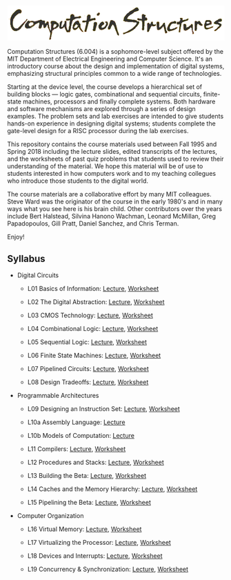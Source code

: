 <p align="center"><img src="title.png?raw=true"/></p>

Computation Structures (6.004) is a sophomore-level subject offered by
the MIT Department of Electrical Engineering and Computer Science.
It's an introductory course about the design and implementation of
digital systems, emphasizing structural principles common to a wide
range of technologies.

Starting at the device level, the course develops a hierarchical set
of building blocks — logic gates, combinational and sequential
circuits, finite-state machines, processors and finally complete
systems. Both hardware and software mechanisms are explored through a
series of design examples. The problem sets and lab exercises are
intended to give students hands-on experience in designing digital
systems; students complete the gate-level design for a RISC processor
during the lab exercises.

This repository contains the course materials used between Fall 1995 and
Spring 2018 including the lecture slides, edited transcripts of the
lectures, and the worksheets of past quiz problems that students used
to review their understanding of the material.  We hope this material
will be of use to students interested in how computers work and to my
teaching collegues who introduce those students to the digital world.

The course materials are a collaborative effort by many MIT
colleagues.  Steve Ward was the originator of the course in the early
1980's and in many ways what you see here is his brain child.  Other
contributors over the years include Bert Halstead, Silvina Hanono
Wachman, Leonard McMillan, Greg Papadopoulos, Gill Pratt, Daniel
Sanchez, and Chris Terman.

Enjoy!

## Syllabus

* Digital Circuits

  * L01 Basics of Information: <a href="L01_Basics_of_Information.md">Lecture</a>, <a href="L01_worksheet.pdf">Worksheet</a>

  * L02 The Digital Abstraction: <a href="L02_The_Digital_Abstraction.md">Lecture</a>, <a href="L02_worksheet.pdf">Worksheet</a>

  * L03 CMOS Technology: <a href="L03_CMOS_Technology.md">Lecture</a>, <a href="L03_worksheet.pdf">Worksheet</a>

  * L04 Combinational Logic: <a href="L04_Combinational_Logic.md">Lecture</a>, <a href="L04_worksheet.pdf">Worksheet</a>

  * L05 Sequential Logic: <a href="L05_Sequential_Logic.md">Lecture</a>, <a href="L05_worksheet.pdf">Worksheet</a>

  * L06 Finite State Machines: <a href="L06_Finite_State_Machines.md">Lecture</a>, <a href="L06_worksheet.pdf">Worksheet</a>

  * L07 Pipelined Circuits: <a href="L07_Pipelined_Circuits.md">Lecture</a>, <a href="L07_worksheet.pdf">Worksheet</a>

  * L08 Design Tradeoffs: <a href="L08_Design_Tradeoffs.md">Lecture</a>, <a href="L08_worksheet.pdf">Worksheet</a>

* Programmable Architectures

  * L09 Designing an Instruction Set: <a href="L09_Designing_an_Instruction_Set.md">Lecture</a>, <a href="L09_worksheet.pdf">Worksheet</a>

  * L10a Assembly Language: <a href="L10a_Assembly_Language.md">Lecture</a>

  * L10b Models of Computation: <a href="L10b_Models_of_Computation.md">Lecture</a>

  * L11 Compilers: <a href="L11_Compilers.md">Lecture</a>, <a href="L11_worksheet.pdf">Worksheet</a>

  * L12 Procedures and Stacks: <a href="L12_Procedures_and_Stacks.md">Lecture</a>, <a href="L12_worksheet.pdf">Worksheet</a>

  * L13 Building the Beta: <a href="L13_Building_the_Beta.md">Lecture</a>, <a href="L13_worksheet.pdf">Worksheet</a>

  * L14 Caches and the Memory Hierarchy: <a href="L14_Caches_and_the_Memory_Hierarchy.md">Lecture</a>, <a href="L14_worksheet.pdf">Worksheet</a>

  * L15 Pipelining the Beta: <a href="L15_Pipelining_the_Beta.md">Lecture</a>, <a href="L15_worksheet.pdf">Worksheet</a>

* Computer Organization

  * L16 Virtual Memory: <a href="L16_Virtual_Memory.md">Lecture</a>, <a href="L16_worksheet.pdf">Worksheet</a>

  * L17 Virtualizing the Processor: <a href="L17_Virtualizing_the_Processor.md">Lecture</a>, <a href="L17_worksheet.pdf">Worksheet</a>

  * L18 Devices and Interrupts: <a href="L18_Devices_and_Interrupts.md">Lecture</a>, <a href="L18_worksheet.pdf">Worksheet</a>

  * L19 Concurrency & Synchronization: <a href="L19_Concurrency_and_Synchronization.md">Lecture</a>, <a href="L19_worksheet.pdf">Worksheet</a>
